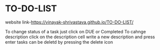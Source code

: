 # TO-DO-LIST
website link-https://vinayak-shrivastava.github.io/TO-DO-LIST/

To change status of a task just click on DUE or Completed
To cahnge description click on the description cell write a new description and press enter
tasks can be deletd by pressing the delete icon
